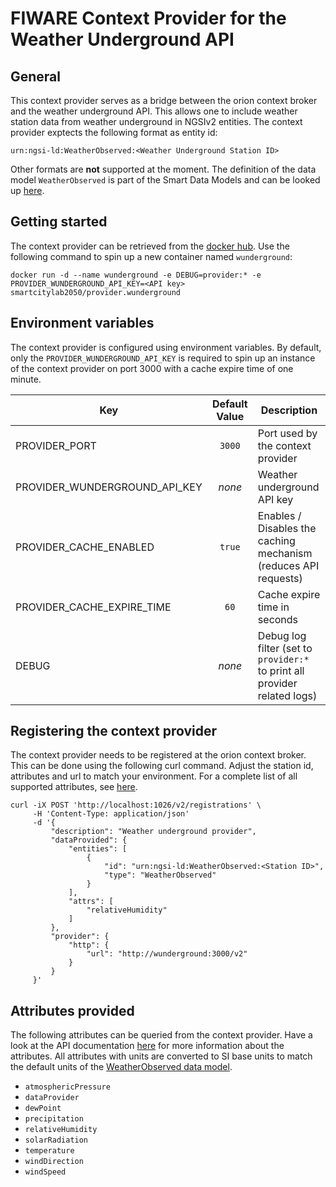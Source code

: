 # FIWARE Context Provider for the Weather Underground API

## General
This context provider serves as a bridge between the orion context broker and the weather underground API. This allows one to include weather station data from weather underground in NGSIv2 entities. The context provider exptects the following format as entity id:
```
urn:ngsi-ld:WeatherObserved:<Weather Underground Station ID>
```
Other formats are **not** supported at the moment. The definition of the data model `WeatherObserved` is part of the Smart Data Models and can be looked up [here](https://github.com/smart-data-models/dataModel.Weather/blob/master/WeatherObserved/doc/spec.md).

## Getting started
The context provider can be retrieved from the [docker hub](https://hub.docker.com/r/smartcitylab2050/provider.wunderground). Use the following command to spin up a new container named `wunderground`:
```
docker run -d --name wunderground -e DEBUG=provider:* -e PROVIDER_WUNDERGROUND_API_KEY=<API key> smartcitylab2050/provider.wunderground
```

## Environment variables
The context provider is configured using environment variables. By default, only the `PROVIDER_WUNDERGROUND_API_KEY` is required to spin up an instance of the context provider on port 3000 with a cache expire time of one minute.

| Key                           | Default Value | Description                                                               |
| ----------------------------- |:-------------:| ------------------------------------------------------------------------- |
| PROVIDER_PORT                 | `3000`        | Port used by the context provider                                         |
| PROVIDER_WUNDERGROUND_API_KEY | *none*        | Weather underground API key                                               |
| PROVIDER_CACHE_ENABLED        | `true`        | Enables / Disables the caching mechanism (reduces API requests)           |
| PROVIDER_CACHE_EXPIRE_TIME    | `60`          | Cache expire time in seconds                                              |
| DEBUG                         | *none*        | Debug log filter (set to `provider:*` to print all provider related logs) |

## Registering the context provider
The context provider needs to be registered at the orion context broker. This can be done using the following curl command. Adjust the station id, attributes and url to match your environment. For a complete list of all supported attributes, see [here](#attributes-provided).
```
curl -iX POST 'http://localhost:1026/v2/registrations' \
     -H 'Content-Type: application/json'
     -d '{
         "description": "Weather underground provider",
         "dataProvided": {
             "entities": [
                 {
                     "id": "urn:ngsi-ld:WeatherObserved:<Station ID>",
                     "type": "WeatherObserved"
                 }
             ],
             "attrs": [
                 "relativeHumidity"
             ]
         },
         "provider": {
             "http": {
                 "url": "http://wunderground:3000/v2"
             }
         }
     }'
```

## Attributes provided
The following attributes can be queried from the context provider. Have a look at the API documentation [here](https://docs.google.com/document/d/1eKCnKXI9xnoMGRRzOL1xPCBihNV2rOet08qpE_gArAY/edit) for more information about the attributes. All attributes with units are converted to SI base units to match the default units of the [WeatherObserved data model](https://github.com/smart-data-models/dataModel.Weather/blob/master/WeatherObserved/doc/spec.md).
* `atmosphericPressure`
* `dataProvider`
* `dewPoint`
* `precipitation`
* `relativeHumidity`
* `solarRadiation`
* `temperature`
* `windDirection`
* `windSpeed`
